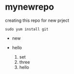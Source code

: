 # mynewrepo
creating this repo for new prject

```
sudo yum install git
```
- new
- hello

  1. set
  2. three
  3. hello
